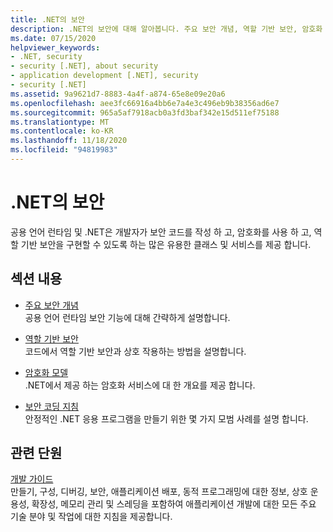 ```yaml
---
title: .NET의 보안
description: .NET의 보안에 대해 알아봅니다. 주요 보안 개념, 역할 기반 보안, 암호화 모델 및 보안 코딩 지침에 대해 설명 하는 링크를 따르세요.
ms.date: 07/15/2020
helpviewer_keywords:
- .NET, security
- security [.NET], about security
- application development [.NET], security
- security [.NET]
ms.assetid: 9a9621d7-8883-4a4f-a874-65e8e09e20a6
ms.openlocfilehash: aee3fc66916a4bb6e7a4e3c496eb9b38356ad6e7
ms.sourcegitcommit: 965a5af7918acb0a3fd3baf342e15d511ef75188
ms.translationtype: MT
ms.contentlocale: ko-KR
ms.lasthandoff: 11/18/2020
ms.locfileid: "94819983"
---
```

# <a name="security-in-net"></a>.NET의 보안

공용 언어 런타임 및 .NET은 개발자가 보안 코드를 작성 하 고, 암호화를 사용 하 고, 역할 기반 보안을 구현할 수 있도록 하는 많은 유용한 클래스 및 서비스를 제공 합니다.

## <a name="in-this-section"></a>섹션 내용

- [주요 보안 개념](key-security-concepts.md)  
공용 언어 런타임 보안 기능에 대해 간략하게 설명합니다.

- [역할 기반 보안](role-based-security.md)  
코드에서 역할 기반 보안과 상호 작용하는 방법을 설명합니다.

- [암호화 모델](cryptography-model.md)  
.NET에서 제공 하는 암호화 서비스에 대 한 개요를 제공 합니다.

- [보안 코딩 지침](secure-coding-guidelines.md)  
안정적인 .NET 응용 프로그램을 만들기 위한 몇 가지 모범 사례를 설명 합니다.

## <a name="related-sections"></a>관련 단원

[개발 가이드](../../framework/development-guide.md)  
만들기, 구성, 디버깅, 보안, 애플리케이션 배포, 동적 프로그래밍에 대한 정보, 상호 운용성, 확장성, 메모리 관리 및 스레딩을 포함하여 애플리케이션 개발에 대한 모든 주요 기술 분야 및 작업에 대한 지침을 제공합니다.
